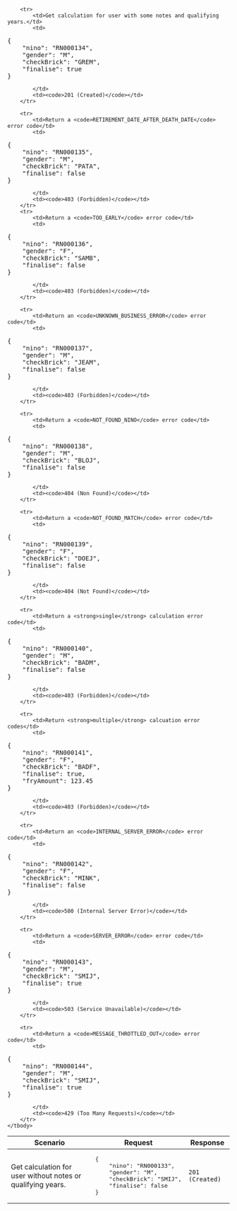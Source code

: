 <table>
    <thead>
        <tr>
            <th>Scenario</th>
            <th>Request</th>
            <th>Response</th>
        </tr>
    </thead>
    <tbody>
        <tr>
            <td>Get calculation for user without notes or qualifying years.</td>
            <td>
<pre>
{
    "nino": "RN000133",
    "gender": "M",
    "checkBrick": "SMIJ",
    "finalise": false
}</pre>
            </td>
            <td><code>201 (Created)</code></td>
        </tr>
        
        <tr>
            <td>Get calculation for user with some notes and qualifying years.</td>
            <td>
<pre>
{
    "nino": "RN000134",
    "gender": "M",
    "checkBrick": "GREM",
    "finalise": true
}</pre>
            </td>
            <td><code>201 (Created)</code></td>
        </tr>
        
        <tr>
            <td>Return a <code>RETIREMENT_DATE_AFTER_DEATH_DATE</code> error code</td>
            <td>
<pre>
{
    "nino": "RN000135",
    "gender": "M",
    "checkBrick": "PATA",
    "finalise": false
}</pre>
            </td>
            <td><code>403 (Forbidden)</code></td>
        </tr>
        <tr>
            <td>Return a <code>TOO_EARLY</code> error code</td>
            <td>
<pre>
{
    "nino": "RN000136",
    "gender": "F",
    "checkBrick": "SAMB",
    "finalise": false
}</pre>
            </td>
            <td><code>403 (Forbidden)</code></td>
        </tr>
        
        <tr>
            <td>Return an <code>UNKNOWN_BUSINESS_ERROR</code> error code</td>
            <td>
<pre>
{
    "nino": "RN000137",
    "gender": "M",
    "checkBrick": "JEAM",
    "finalise": false
}</pre>
            </td>
            <td><code>403 (Forbidden)</code></td>
        </tr>
        
        <tr>
            <td>Return a <code>NOT_FOUND_NINO</code> error code</td>
            <td>
<pre>
{
    "nino": "RN000138",
    "gender": "M",
    "checkBrick": "BLOJ",
    "finalise": false
}</pre>
            </td>
            <td><code>404 (Non Found)</code></td>
        </tr>
        
        <tr>
            <td>Return a <code>NOT_FOUND_MATCH</code> error code</td>
            <td>
<pre>
{
    "nino": "RN000139",
    "gender": "F",
    "checkBrick": "DOEJ",
    "finalise": false
}</pre>
            </td>
            <td><code>404 (Not Found)</code></td>
        </tr>
        
        <tr>
            <td>Return a <strong>single</strong> calculation error code</td>
            <td>
<pre>
{
    "nino": "RN000140",
    "gender": "M",
    "checkBrick": "BADM",
    "finalise": false
}</pre>
            </td>
            <td><code>403 (Forbidden)</code></td>
        </tr>
        
        <tr>
            <td>Return <strong>multiple</strong> calcuation error codes</td>
            <td>
<pre>
{
    "nino": "RN000141",
    "gender": "F",
    "checkBrick": "BADF",
    "finalise": true,
    "fryAmount": 123.45
}</pre>
            </td>
            <td><code>403 (Forbidden)</code></td>
        </tr>
        
        <tr>
            <td>Return an <code>INTERNAL_SERVER_ERROR</code> error code</td>
            <td>
<pre>
{
    "nino": "RN000142",
    "gender": "F",
    "checkBrick": "MINK",
    "finalise": false
}</pre>
            </td>
            <td><code>500 (Internal Server Error)</code></td>
        </tr>
        
        <tr>
            <td>Return a <code>SERVER_ERROR</code> error code</td>
            <td>
<pre>
{
    "nino": "RN000143",
    "gender": "M",
    "checkBrick": "SMIJ",
    "finalise": true
}</pre>
            </td>
            <td><code>503 (Service Unavailable)</code></td>
        </tr>
        
        <tr>
            <td>Return a <code>MESSAGE_THROTTLED_OUT</code> error code</td>
            <td>
<pre>
{
    "nino": "RN000144",
    "gender": "M",
    "checkBrick": "SMIJ",
    "finalise": true
}</pre>
            </td>
            <td><code>429 (Too Many Requests)</code></td>
        </tr>
    </tbody>
</table>